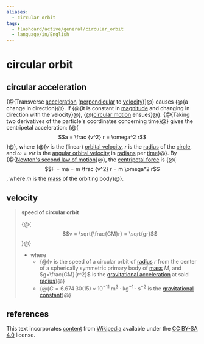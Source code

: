 ```yaml
---
aliases:
  - circular orbit
tags:
  - flashcard/active/general/circular_orbit
  - language/in/English
---
```


# circular orbit

## circular acceleration

{@{Transverse [acceleration](acceleration.md) ([perpendicular](perpendicular.md) to [velocity](velocity.md))}@} causes {@{a change in direction}@}. If {@{it is constant in [magnitude](magnitude%20(physics).md) and changing in direction with the velocity}@}, {@{[circular motion](circular%20motion.md) ensues}@}. {@{Taking two derivatives of the particle's coordinates concerning time}@} gives the centripetal acceleration: {@{$$a = \frac {v^2} r = \omega^2 r$$}@}, where {@{$v$ is the (linear) [orbital velocity](#velocity), $r$ is the [radius](radius.md) of the [circle](circle.md), and $\omega = v / r$ is the [angular orbital velocity](angular%20frequency.md) in [radians](radian.md) per [time](time.md)}@}. By {@{[Newton's second law of motion](Newton's%20laws%20of%20motion.md#second%20law)}@}, the [centripetal force](centripetal%20force.md) is {@{$$F = ma = m \frac {v^2} r = m \omega^2 r$$, where $m$ is the [mass](mass.md) of the orbiting body}@}. <!--SR:!2024-12-19,105,314!2025-05-13,215,314!2025-09-11,302,294!2025-05-28,242,334!2025-08-25,313,334!2025-05-17,235,334!2025-03-27,193,314!2025-01-26,134,294!2025-01-15,137,314-->

## velocity

> __speed of circular orbit__
>
> {@{$$v = \sqrt{\frac{GM}r} = \sqrt{gr}$$}@}
>
> - where
>   - {@{$v$ is the speed of a circular orbit of [radius](radius.md) $r$ from the center of a spherically symmetric primary body of [mass](mass.md) $M$, and $g=\frac{GM}{r^2}$ is the [gravitational acceleration](gravitational%20acceleration.md) at said [radius](radius.md)}@}
>   - {@{$G = 6.674\,30(15) \times 10^{−11} \mathrm{\ m^3 \cdot kg^{-1} \cdot s^{−2} }$ is the [gravitational constant](gravitational%20constant.md)}@} <!--SR:!2025-08-17,411,290!2026-02-14,499,270!2025-05-26,293,230-->

## references

This text incorporates [content](https://en.wikipedia.org/wiki/circular_orbit) from [Wikipedia](Wikipedia.md) available under the [CC BY-SA 4.0](https://creativecommons.org/licenses/by-sa/4.0/) license.
